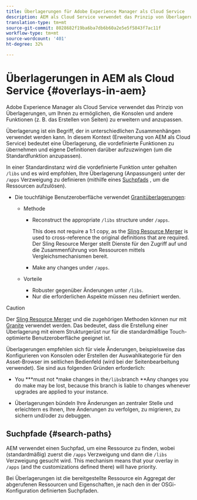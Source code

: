 ```yaml
---
title: Überlagerungen für Adobe Experience Manager als Cloud Service
description: AEM als Cloud Service verwendet das Prinzip von Überlagerungen, um Ihnen das Erweitern und Anpassen der Konsolen und anderer Funktionen zu ermöglichen
translation-type: tm+mt
source-git-commit: 8028682f19ba6ba7db6b60a2e5e5f5843f7ac11f
workflow-type: tm+mt
source-wordcount: '401'
ht-degree: 32%

---
```



# Überlagerungen in AEM als Cloud Service {#overlays-in-aem}

Adobe Experience Manager als Cloud Service verwendet das Prinzip von Überlagerungen, um Ihnen zu ermöglichen, die Konsolen und andere Funktionen (z. B. das Erstellen von Seiten) zu erweitern und anzupassen.

<!--
Adobe Experience Manager as a Cloud Service uses the principle of overlays to allow you to extend and customize the [consoles](/help/sites-developing/customizing-consoles-touch.md) and other functionality (for example, [page authoring](/help/sites-developing/customizing-page-authoring-touch.md)).
-->

Überlagerung ist ein Begriff, der in unterschiedlichen Zusammenhängen verwendet werden kann. In diesem Kontext (Erweiterung von AEM als Cloud Service) bedeutet eine Überlagerung, die vordefinierte Funktionen zu übernehmen und eigene Definitionen darüber aufzuzwingen (um die Standardfunktion anzupassen).

In einer Standardinstanz wird die vordefinierte Funktion unter gehalten `/libs` und es wird empfohlen, Ihre Überlagerung (Anpassungen) unter der `/apps` Verzweigung zu definieren (mithilfe eines [Suchpfads](#search-paths) , um die Ressourcen aufzulösen).

* Die touchfähige Benutzeroberfläche verwendet [Granitüberlagerungen](https://helpx.adobe.com/experience-manager/6-5/sites/developing/using/reference-materials/granite-ui/api/index.html):

   * Methode

      * Reconstruct the appropriate `/libs` structure under `/apps`.

         This does not require a 1:1 copy, as the [Sling Resource Merger](/help/implementing/developing/introduction/sling-resource-merger.md) is used to cross-reference the original definitions that are required. Der Sling Resource Merger stellt Dienste für den Zugriff auf und die Zusammenführung von Ressourcen mittels Vergleichsmechanismen bereit.

      * Make any changes under `/apps`.
   * Vorteile

      * Robuster gegenüber Änderungen unter `/libs`.
      * Nur die erforderlichen Aspekte müssen neu definiert werden.


<!-- Still links to reference material in 6.5 -->

>[!CAUTION]
>
>Der [Sling Resource Merger](/help/implementing/developing/introduction/sling-resource-merger.md) und die zugehörigen Methoden können nur mit [Granite](https://helpx.adobe.com/experience-manager/6-5/sites/developing/using/reference-materials/granite-ui/api/index.html) verwendet werden. Das bedeutet, dass die Erstellung einer Überlagerung mit einem Strukturgerüst nur für die standardmäßige Touch-optimierte Benutzeroberfläche geeignet ist.

Überlagerungen empfehlen sich für viele Änderungen, beispielsweise das Konfigurieren von Konsolen oder Erstellen der Auswahlkategorie für den Asset-Browser im seitlichen Bedienfeld (wird bei der Seitenbearbeitung verwendet). Sie sind aus folgenden Gründen erforderlich:

<!--
Overlays are the recommended method for many changes, such as [configuring your consoles](/help/sites-developing/customizing-consoles-touch.md#create-a-custom-console) or [creating your selection category to the asset browser in the side panel](/help/sites-developing/customizing-page-authoring-touch.md#add-new-selection-category-to-asset-browser) (used when authoring pages). They are required as:
-->

* You ***must not *make changes in the`/libs`branch **Any changes you do make may be lost, because this branch is liable to changes whenever upgrades are applied to your instance.

* Überlagerungen bündeln Ihre Änderungen an zentraler Stelle und erleichtern es Ihnen, Ihre Änderungen zu verfolgen, zu migrieren, zu sichern und/oder zu debuggen.

## Suchpfade {#search-paths}

AEM verwendet einen Suchpfad, um eine Ressource zu finden, wobei (standardmäßig) zuerst die `/apps` Verzweigung und dann die `/libs` Verzweigung gesucht wird. This mechanism means that your overlay in `/apps` (and the customizations defined there) will have priority.

Bei Überlagerungen ist die bereitgestellte Ressource ein Aggregat der abgerufenen Ressourcen und Eigenschaften, je nach den in der OSGi-Konfiguration definierten Suchpfaden.

<!--
## Example of Usage {#example-of-usage}

Some examples are covered when:

* [Customizing the Consoles](/help/sites-developing/customizing-consoles-touch.md)
* [Customizing Page Authoring](/help/sites-developing/customizing-page-authoring-touch.md)
-->